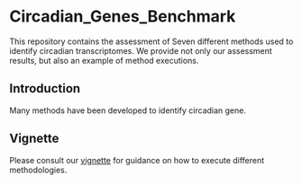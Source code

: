 # Circadian_Genes_Benchmark

This repository contains the assessment of Seven different methods used to identify circadian transcriptomes. We provide not only our assessment results, but also an example of method executions. 

## Introduction 

Many methods have been developed to identify circadian gene. 

## Vignette 

Please consult our [vignette](https://htmlpreview.github.io/?https://github.com/wenwenm183/Circadian_Genes_Benchmark/blob/master/vignettes/Vignettes-of-Circadian-Paper.html) for guidance on how to execute different methodologies. 
